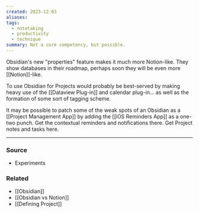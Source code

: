```yaml
---
created: 2023-12-03
aliases: 
tags:
  - notetaking
  - productivity
  - technique
summary: Not a core competency, but possible.
---
```

Obsidian's new "properties" feature makes it much more Notion-like. They show databases in their roadmap, perhaps soon they will be even more [[Notion]]-like.

To use Obsidian for Projects would probably be best-served by making heavy use of the [[Dataview Plug-in]] and calendar plug-in... as well as the formation of some sort of tagging scheme. 

It may be possible to patch some of the weak spots of an Obsidian as a [[Project Management App]] by adding the [[iOS Reminders App]] as a one-two punch. Get the contextual reminders and notifications there. Get Project notes and tasks here.

****
### Source
- Experiments

### Related
- [[Obsidian]]
- [[Obsidian vs Notion]]
- [[Defining Project]]